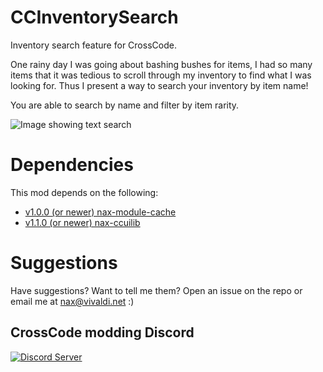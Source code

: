 # CCInventorySearch
Inventory search feature for CrossCode.

One rainy day I was going about bashing bushes for items, I had so many items that it was tedious to scroll through my inventory to find what I was looking for.
Thus I present a way to search your inventory by item name!

You are able to search by name and filter by item rarity.

![Image showing text search](https://github.com/naxane/nax-inventory-search/blob/main/docs/media/screenshots/search.gif)

# Dependencies
This mod depends on the following:
 - [v1.0.0 (or newer) nax-module-cache](https://github.com/naxane/nax-module-cache/releases/)
 - [v1.1.0 (or newer) nax-ccuilib](https://github.com/naxane/nax-ccuilib/releases)

# Suggestions
Have suggestions? Want to tell me them?
Open an issue on the repo or email me at nax@vivaldi.net :)

## CrossCode modding Discord
[![Discord Server](https://img.shields.io/discord/382339402338402315.svg?label=Discord%20Server)](https://discord.gg/TFs6n5v)
